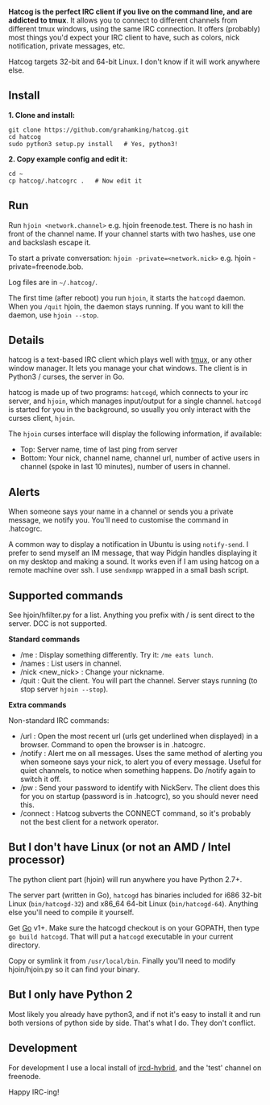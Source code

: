 **Hatcog is the perfect IRC client if you live on the command line, and are addicted to tmux**. It allows you to connect to different channels from different tmux windows, using the same IRC connection. It offers (probably) most things you'd expect your IRC client to have, such as colors, nick notification, private messages, etc.

Hatcog targets 32-bit and 64-bit Linux. I don't know if it will work anywhere else.

## Install

**1. Clone and install:**

    git clone https://github.com/grahamking/hatcog.git
    cd hatcog
    sudo python3 setup.py install   # Yes, python3!

**2. Copy example config and edit it:**

    cd ~
    cp hatcog/.hatcogrc .   # Now edit it

## Run

Run `hjoin <network.channel>` e.g. hjoin freenode.test. There is no hash in front of the channel name. If your channel starts with two hashes, use one and backslash escape it.

To start a private conversation: `hjoin -private=<network.nick>` e.g. hjoin -private=freenode.bob.

Log files are in `~/.hatcog/`.

The first time (after reboot) you run `hjoin`, it starts the `hatcogd` daemon. When you `/quit` hjoin, the daemon stays running. If you want to kill the daemon, use `hjoin --stop`.

## Details

hatcog is a text-based IRC client which plays well with [tmux](http://www.google.ca/search?q=tmux), or any other window manager. It lets you manage your chat windows. The client is in Python3 / curses, the server in Go.

hatcog is made up of two programs: `hatcogd`, which connects to your irc server, and `hjoin`, which manages input/output for a single channel. `hatcogd` is started for you in the background, so usually you only interact with the curses client, `hjoin`.

The `hjoin` curses interface will display the following information, if available:

 - Top: Server name, time of last ping from server
 - Bottom: Your nick, channel name, channel url, number of active users in channel (spoke in last 10 minutes), number of users in channel.

## Alerts

When someone says your name in a channel or sends you a private message, we notify you. You'll need to customise the command in .hatcogrc.

A common way to display a notification in Ubuntu is using `notify-send`. I prefer to send myself an IM message, that way Pidgin handles displaying it on my desktop and making a sound. It works even if I am using hatcog on a remote machine over ssh. I use `sendxmpp` wrapped in a small bash script.

## Supported commands

See hjoin/hfilter.py for a list. Anything you prefix with / is sent direct to the server. DCC is not supported.

**Standard commands**

 - /me : Display something differently. Try it: `/me eats lunch`.
 - /names : List users in channel.
 - /nick <new_nick> : Change your nickname.
 - /quit : Quit the client. You will part the channel. Server stays running (to stop server `hjoin --stop`).

**Extra commands**

Non-standard IRC commands:

 - /url : Open the most recent url (urls get underlined when displayed) in a browser. Command to open the browser is in .hatcogrc.
 - /notify : Alert me on all messages. Uses the same method of alerting you when someone says your nick, to alert you of every message. Useful for quiet channels, to notice when something happens. Do /notify again to switch it off.
 - /pw : Send your password to identify with NickServ. The client does this for you on startup (password is in .hatcogrc), so you should never need this.
 - /connect : Hatcog subverts the CONNECT command, so it's probably not the best client for a network operator.

## But I don't have Linux (or not an AMD / Intel processor)

The python client part (hjoin) will run anywhere you have Python 2.7+.

The server part (written in Go), `hatcogd` has binaries included for i686 32-bit Linux (`bin/hatcogd-32`) and x86\_64 64-bit Linux (`bin/hatcogd-64`). Anything else you'll need to compile it yourself.

Get [Go](http://golang.org) v1+. Make sure the hatcogd checkout is on your GOPATH, then type `go build hatcogd`. That will put a `hatcogd` executable in your current directory.

Copy or symlink it from `/usr/local/bin`. Finally you'll need to modify hjoin/hjoin.py so it can find your binary.

## But I only have Python 2

Most likely you already have python3, and if not it's easy to install it and run both versions of python side by side. That's what I do. They don't conflict.

## Development

For development I use a local install of [ircd-hybrid](https://help.ubuntu.com/community/IrcServer), and the 'test' channel on freenode.

Happy IRC-ing!

